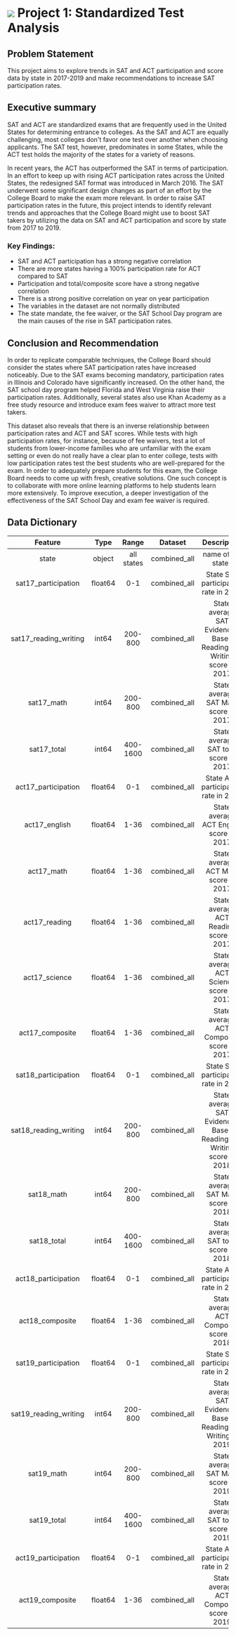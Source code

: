 # ![](https://ga-dash.s3.amazonaws.com/production/assets/logo-9f88ae6c9c3871690e33280fcf557f33.png) Project 1: Standardized Test Analysis

## Problem Statement

This project aims to explore trends in SAT and ACT participation and score data by state in 2017-2019 and make recommendations to increase SAT participation rates.

## Executive summary
SAT and ACT are standardized exams that are frequently used in the United States for determining entrance to colleges.  As the SAT and ACT are equally challenging, most colleges don't favor one test over another when choosing applicants. The SAT test, however, predominates in some States, while the ACT test holds the majority of the states for a variety of reasons.

In recent years, the ACT has outperformed the SAT in terms of participation. In an effort to keep up with rising ACT participation rates across the United States, the redesigned SAT format was introduced in March 2016. The SAT underwent some significant design changes as part of an effort by the College Board to make the exam more relevant.  In order to raise SAT participation rates in the future, this project intends to identify relevant trends and approaches that the College Board might use to boost SAT takers by utilizing the data on SAT and ACT participation and score by state from 2017 to 2019.

### Key Findings: 

- SAT and ACT participation has a strong negative correlation
- There are more states having a 100% participation rate for ACT compared to SAT
- Participation and total/composite score have a strong negative correlation  
- There is a strong positive correlation on year on year participation
- The variables in the dataset are not normally distributed
- The state mandate, the fee waiver, or the SAT School Day program are the main causes of the rise in SAT participation rates.

## Conclusion and Recommendation

In order to replicate comparable techniques, the College Board should consider the states where SAT participation rates have increased noticeably. Due to the SAT exams becoming mandatory, participation rates in Illinois and Colorado have significantly increased. On the other hand, the SAT school day program helped Florida and West Virginia raise their participation rates. Additionally, several states also use Khan Academy as a free study resource and introduce exam fees waiver to attract more test takers.

This dataset also reveals that there is an inverse relationship between participation rates and ACT and SAT scores. While tests with high participation rates, for instance, because of fee waivers, test a lot of students from lower-income families who are unfamiliar with the exam setting or even do not really have a clear plan to enter college, tests with low participation rates test the best students who are well-prepared for the exam.
In order to adequately prepare students for this exam, the College Board needs to come up with fresh, creative solutions. One such concept is to collaborate with more online learning platforms to help students learn more extensively. To improve execution, a deeper investigation of the effectiveness of the SAT School Day and exam fee waiver is required.


## Data Dictionary
|        Feature        |   Type  |    Range   | Dataset      |                             Description                            |
|:---------------------:|:-------:|:----------:|--------------|:------------------------------------------------------------------:|
| state                 | object  | all states | combined_all | name of US states                                                  |
| sat17_participation   | float64 | 0-1        | combined_all | State SAT participation rate in 2017                               |
| sat17_reading_writing | int64   | 200-800    | combined_all | State average SAT Evidence-Based Reading and Writing score in 2017 |
| sat17_math            | int64   | 200-800    | combined_all | State average SAT Math score in 2017                               |
| sat17_total           | int64   | 400-1600   | combined_all | State average SAT total score in 2017                              |
| act17_participation   | float64 | 0-1        | combined_all | State ACT participation rate in 2017                               |
| act17_english         | float64 | 1-36       | combined_all | State average ACT English score in 2017                            |
| act17_math            | float64 | 1-36       | combined_all | State average ACT Math score in 2017                               |
| act17_reading         | float64 | 1-36       | combined_all | State average ACT Reading score in 2017                            |
| act17_science         | float64 | 1-36       | combined_all | State average ACT Science score in 2017                            |
| act17_composite       | float64 | 1-36       | combined_all | State average ACT Composite score in 2017                          |
| sat18_participation   | float64 | 0-1        | combined_all | State SAT participation rate in 2018                               |
| sat18_reading_writing | int64   | 200-800    | combined_all | State average SAT Evidence-Based Reading and Writing score in 2018 |
| sat18_math            | int64   | 200-800    | combined_all | State average SAT Math score in 2018                               |
| sat18_total           | int64   | 400-1600   | combined_all | State average SAT total score in 2018                              |
| act18_participation   | float64 | 0-1        | combined_all | State ACT participation rate in 2018                               |
| act18_composite       | float64 | 1-36       | combined_all | State average ACT Composite score in 2018                          |
| sat19_participation   | float64 | 0-1        | combined_all | State SAT participation rate in 2019                               |
| sat19_reading_writing | int64   | 200-800    | combined_all | State average SAT Evidence-Based Reading and Writing in 2019       |
| sat19_math            | int64   | 200-800    | combined_all | State average SAT Math score in 2019                               |
| sat19_total           | int64   | 400-1600   | combined_all | State average SAT total score in 2019                              |
| act19_participation   | float64 | 0-1        | combined_all | State ACT participation rate in 2019                               |
| act19_composite       | float64 | 1-36       | combined_all | State average ACT Composite score in 2019                          |